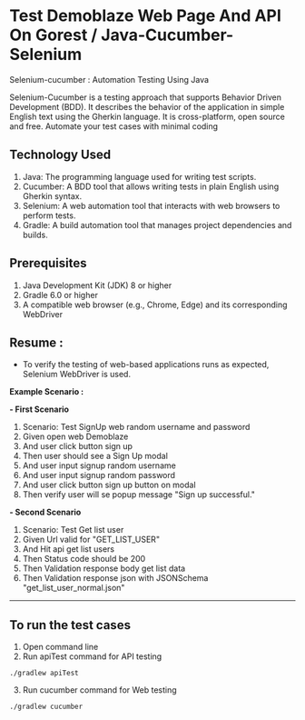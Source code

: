 Test Demoblaze Web Page And API On Gorest / Java-Cucumber-Selenium
===============================
Selenium-cucumber : Automation Testing Using Java

Selenium-Cucumber is a testing approach that supports Behavior Driven Development (BDD). It describes the behavior of the application in simple English text using the Gherkin language. It is cross-platform, open source and free. Automate your test cases with minimal coding

Technology Used
-------------------
   1. Java: The programming language used for writing test scripts.
   2. Cucumber: A BDD tool that allows writing tests in plain English using Gherkin syntax.
   3. Selenium: A web automation tool that interacts with web browsers to perform tests.
   4. Gradle: A build automation tool that manages project dependencies and builds.

Prerequisites
-------------------
   1. Java Development Kit (JDK) 8 or higher
   2. Gradle 6.0 or higher
   3. A compatible web browser (e.g., Chrome, Edge) and its corresponding WebDriver

Resume :
--------
- To verify the testing of web-based applications runs as expected, Selenium WebDriver is used.


**Example Scenario :**

**- First Scenario**
  
   1. Scenario: Test SignUp web random username and password
   2. Given open web Demoblaze
   3. And user click button sign up
   4. Then user should see a Sign Up modal
   5. And user input signup random username
   6. And user input signup random password
   7. And user click button sign up button on modal
   8. Then verify user will se popup message "Sign up successful."

**- Second Scenario**
   1. Scenario: Test Get list user
   2. Given Url valid for "GET_LIST_USER"
   3. And Hit api get list users
   4. Then Status code should be 200
   5. Then Validation response body get list data
   6. Then Validation response json with JSONSchema "get_list_user_normal.json"

-------------------------
To run the test cases
-------------------------
   1. Open command line
   2. Run
      apiTest command for API testing

    ./gradlew apiTest

   3. Run cucumber command for Web testing

    ./gradlew cucumber
  




